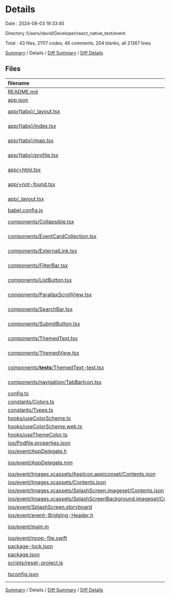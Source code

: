 # Details

Date : 2024-08-03 19:33:45

Directory /Users/david/Developer/react_native_test/event

Total : 43 files,  21117 codes, 46 comments, 204 blanks, all 21367 lines

[Summary](results.md) / Details / [Diff Summary](diff.md) / [Diff Details](diff-details.md)

## Files
| filename | language | code | comment | blank | total |
| :--- | :--- | ---: | ---: | ---: | ---: |
| [README.md](/README.md) | Markdown | 31 | 0 | 20 | 51 |
| [app.json](/app.json) | JSON | 37 | 0 | 1 | 38 |
| [app/(tabs)/_layout.tsx](/app/(tabs)/_layout.tsx) | TypeScript JSX | 48 | 0 | 4 | 52 |
| [app/(tabs)/index.tsx](/app/(tabs)/index.tsx) | TypeScript JSX | 181 | 0 | 14 | 195 |
| [app/(tabs)/map.tsx](/app/(tabs)/map.tsx) | TypeScript JSX | 436 | 0 | 12 | 448 |
| [app/(tabs)/profile.tsx](/app/(tabs)/profile.tsx) | TypeScript JSX | 297 | 0 | 9 | 306 |
| [app/+html.tsx](/app/+html.tsx) | TypeScript JSX | 25 | 10 | 5 | 40 |
| [app/+not-found.tsx](/app/+not-found.tsx) | TypeScript JSX | 29 | 0 | 4 | 33 |
| [app/_layout.tsx](/app/_layout.tsx) | TypeScript JSX | 30 | 1 | 7 | 38 |
| [babel.config.js](/babel.config.js) | JavaScript | 6 | 0 | 1 | 7 |
| [components/Collapsible.tsx](/components/Collapsible.tsx) | TypeScript JSX | 37 | 0 | 5 | 42 |
| [components/EventCardCollection.tsx](/components/EventCardCollection.tsx) | TypeScript JSX | 202 | 0 | 6 | 208 |
| [components/ExternalLink.tsx](/components/ExternalLink.tsx) | TypeScript JSX | 20 | 2 | 3 | 25 |
| [components/FilterBar.tsx](/components/FilterBar.tsx) | TypeScript JSX | 51 | 0 | 5 | 56 |
| [components/ListButton.tsx](/components/ListButton.tsx) | TypeScript JSX | 18 | 0 | 1 | 19 |
| [components/ParallaxScrollView.tsx](/components/ParallaxScrollView.tsx) | TypeScript JSX | 69 | 0 | 8 | 77 |
| [components/SearchBar.tsx](/components/SearchBar.tsx) | TypeScript JSX | 385 | 0 | 25 | 410 |
| [components/SubmitButton.tsx](/components/SubmitButton.tsx) | TypeScript JSX | 40 | 0 | 4 | 44 |
| [components/ThemedText.tsx](/components/ThemedText.tsx) | TypeScript JSX | 55 | 0 | 6 | 61 |
| [components/ThemedView.tsx](/components/ThemedView.tsx) | TypeScript JSX | 10 | 0 | 5 | 15 |
| [components/__tests__/ThemedText-test.tsx](/components/__tests__/ThemedText-test.tsx) | TypeScript JSX | 7 | 0 | 4 | 11 |
| [components/navigation/TabBarIcon.tsx](/components/navigation/TabBarIcon.tsx) | TypeScript JSX | 6 | 1 | 3 | 10 |
| [config.ts](/config.ts) | TypeScript | 1 | 0 | 1 | 2 |
| [constants/Colors.ts](/constants/Colors.ts) | TypeScript | 27 | 4 | 3 | 34 |
| [constants/Types.ts](/constants/Types.ts) | TypeScript | 27 | 0 | 1 | 28 |
| [hooks/useColorScheme.ts](/hooks/useColorScheme.ts) | TypeScript | 1 | 0 | 1 | 2 |
| [hooks/useColorScheme.web.ts](/hooks/useColorScheme.web.ts) | TypeScript | 3 | 5 | 1 | 9 |
| [hooks/useThemeColor.ts](/hooks/useThemeColor.ts) | TypeScript | 14 | 4 | 5 | 23 |
| [ios/Podfile.properties.json](/ios/Podfile.properties.json) | JSON | 4 | 0 | 1 | 5 |
| [ios/event/AppDelegate.h](/ios/event/AppDelegate.h) | C++ | 5 | 0 | 3 | 8 |
| [ios/event/AppDelegate.mm](/ios/event/AppDelegate.mm) | Objective-C++ | 42 | 7 | 14 | 63 |
| [ios/event/Images.xcassets/AppIcon.appiconset/Contents.json](/ios/event/Images.xcassets/AppIcon.appiconset/Contents.json) | JSON | 14 | 0 | 0 | 14 |
| [ios/event/Images.xcassets/Contents.json](/ios/event/Images.xcassets/Contents.json) | JSON | 6 | 0 | 1 | 7 |
| [ios/event/Images.xcassets/SplashScreen.imageset/Contents.json](/ios/event/Images.xcassets/SplashScreen.imageset/Contents.json) | JSON | 21 | 0 | 0 | 21 |
| [ios/event/Images.xcassets/SplashScreenBackground.imageset/Contents.json](/ios/event/Images.xcassets/SplashScreenBackground.imageset/Contents.json) | JSON | 21 | 0 | 0 | 21 |
| [ios/event/SplashScreen.storyboard](/ios/event/SplashScreen.storyboard) | XML | 51 | 0 | 0 | 51 |
| [ios/event/event-Bridging-Header.h](/ios/event/event-Bridging-Header.h) | C++ | 0 | 3 | 1 | 4 |
| [ios/event/main.m](/ios/event/main.m) | Objective-C | 7 | 0 | 4 | 11 |
| [ios/event/noop-file.swift](/ios/event/noop-file.swift) | Swift | 0 | 4 | 1 | 5 |
| [package-lock.json](/package-lock.json) | JSON | 18,714 | 0 | 1 | 18,715 |
| [package.json](/package.json) | JSON | 65 | 0 | 1 | 66 |
| [scripts/reset-project.js](/scripts/reset-project.js) | JavaScript | 57 | 5 | 12 | 74 |
| [tsconfig.json](/tsconfig.json) | JSON with Comments | 17 | 0 | 1 | 18 |

[Summary](results.md) / Details / [Diff Summary](diff.md) / [Diff Details](diff-details.md)